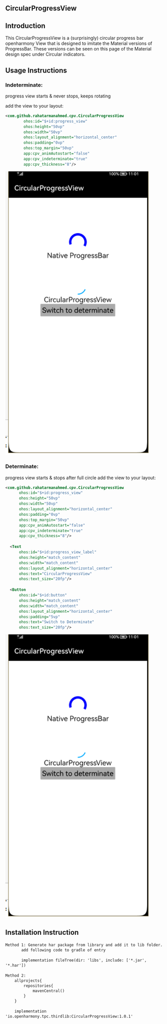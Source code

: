 ## CircularProgressView

## Introduction
This CircularProgressView is a (surprisingly) circular progress bar openharmony View that is designed to imitate the Material versions of ProgressBar. These versions can be seen on this page of the Material design spec under Circular indicators.

## Usage Instructions

### Indeterminate:
progress view starts & never stops, keeps rotating

add the view to your layout:

```xml
<com.github.rahatarmanahmed.cpv.CircularProgressView
        ohos:id="$+id:progress_view"
        ohos:height="50vp"
        ohos:width="50vp"
        ohos:layout_alignment="horizontal_center"
        ohos:padding="0vp"
        ohos:top_margin="50vp"
        app:cpv_animAutostart="false"
        app:cpv_indeterminate="true"      
        app:cpv_thickness="8"/>
```
<img src="./images/CircularProgressView_Indeterminate.png" width=450 ></img>


### Determinate:
progress view starts & stops after full circle
add the view to your layout:

  ```xml
<com.github.rahatarmanahmed.cpv.CircularProgressView
        ohos:id="$+id:progress_view"
        ohos:height="50vp"
        ohos:width="50vp"
        ohos:layout_alignment="horizontal_center"
        ohos:padding="0vp"
        ohos:top_margin="50vp"
        app:cpv_animAutostart="false"
        app:cpv_indeterminate="true"
        app:cpv_thickness="8"/>

    <Text
        ohos:id="$+id:progress_view_label"
        ohos:height="match_content"
        ohos:width="match_content"
        ohos:layout_alignment="horizontal_center"
        ohos:text="CircularProgressView"
        ohos:text_size="20fp"/>

    <Button
        ohos:id="$+id:button"
        ohos:height="match_content"
        ohos:width="match_content"
        ohos:layout_alignment="horizontal_center"
        ohos:padding="5vp"
        ohos:text="Switch to Determinate"
        ohos:text_size="20fp"/>
```
<img src="./images/CircularProgressView_Determinate.png" width=450 ></img>


## Installation Instruction
```
Method 1: Generate har package from library and add it to lib folder.
       add following code to gradle of entry

       implementation fileTree(dir: 'libs', include: ['*.jar', '*.har'])
       
Method 2:
    allprojects{
        repositories{
            mavenCentral()
        }
    }

    implementation 'io.openharmony.tpc.thirdlib:CircularProgressView:1.0.1'
```

